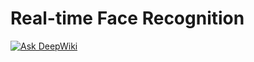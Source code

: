 # Real-time Face Recognition
[![Ask DeepWiki](https://deepwiki.com/badge.svg)](https://deepwiki.com/YuITC/Face-Attendance-System)
